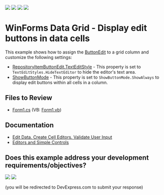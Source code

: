 <!-- default badges list -->
![](https://img.shields.io/endpoint?url=https://codecentral.devexpress.com/api/v1/VersionRange/128631633/13.1.4%2B)
[![](https://img.shields.io/badge/Open_in_DevExpress_Support_Center-FF7200?style=flat-square&logo=DevExpress&logoColor=white)](https://supportcenter.devexpress.com/ticket/details/E2870)
[![](https://img.shields.io/badge/📖_How_to_use_DevExpress_Examples-e9f6fc?style=flat-square)](https://docs.devexpress.com/GeneralInformation/403183)
[![](https://img.shields.io/badge/💬_Leave_Feedback-feecdd?style=flat-square)](#does-this-example-address-your-development-requirementsobjectives)
<!-- default badges end -->

# WinForms Data Grid - Display edit buttons in data cells

This example shows how to assign the [ButtonEdit](https://docs.devexpress.com/WindowsForms/DevExpress.XtraEditors.Repository.RepositoryItemButtonEdit) to a grid column and customize the following settings:

* [RepositoryItemButtonEdit.TextEditStyle](https://docs.devexpress.com/WindowsForms/DevExpress.XtraEditors.Repository.RepositoryItemButtonEdit.TextEditStyle) - This property is set to `TextEditStyles.HideTextEditor` to hide the editor's text area.
* [ShowButtonMode](https://docs.devexpress.com/WindowsForms/DevExpress.XtraGrid.Views.Base.ColumnView.ShowButtonMode) - This property is set to `ShowButtonMode.ShowAlways` to display edit buttons within all cells in a column.


## Files to Review

* [Form1.cs](./CS/Form1.cs) (VB: [Form1.vb](./VB/Form1.vb))


## Documentation

* [Edit Data. Create Cell Editors. Validate User Input](https://docs.devexpress.com/WindowsForms/753/controls-and-libraries/data-grid/data-editing-and-validation/modify-and-validate-cell-values)
* [Editors and Simple Controls](https://docs.devexpress.com/WindowsForms/114580/controls-and-libraries/editors-and-simple-controls)
<!-- feedback -->
## Does this example address your development requirements/objectives?

[<img src="https://www.devexpress.com/support/examples/i/yes-button.svg"/>](https://www.devexpress.com/support/examples/survey.xml?utm_source=github&utm_campaign=winforms-grid-display-edit-buttons-in-cells&~~~was_helpful=yes) [<img src="https://www.devexpress.com/support/examples/i/no-button.svg"/>](https://www.devexpress.com/support/examples/survey.xml?utm_source=github&utm_campaign=winforms-grid-display-edit-buttons-in-cells&~~~was_helpful=no)

(you will be redirected to DevExpress.com to submit your response)
<!-- feedback end -->
